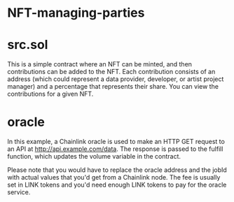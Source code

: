 # NFT-managing-parties

# src.sol

This is a simple contract where an NFT can be minted, and then contributions can be added to the NFT. Each contribution consists of an address (which could represent a data provider, developer, or artist project manager) and a percentage that represents their share. You can view the contributions for a given NFT.

# oracle

In this example, a Chainlink oracle is used to make an HTTP GET request to an API at http://api.example.com/data. The response is passed to the fulfill function, which updates the volume variable in the contract.

Please note that you would have to replace the oracle address and the jobId with actual values that you'd get from a Chainlink node. The fee is usually set in LINK tokens and you'd need enough LINK tokens to pay for the oracle service.
